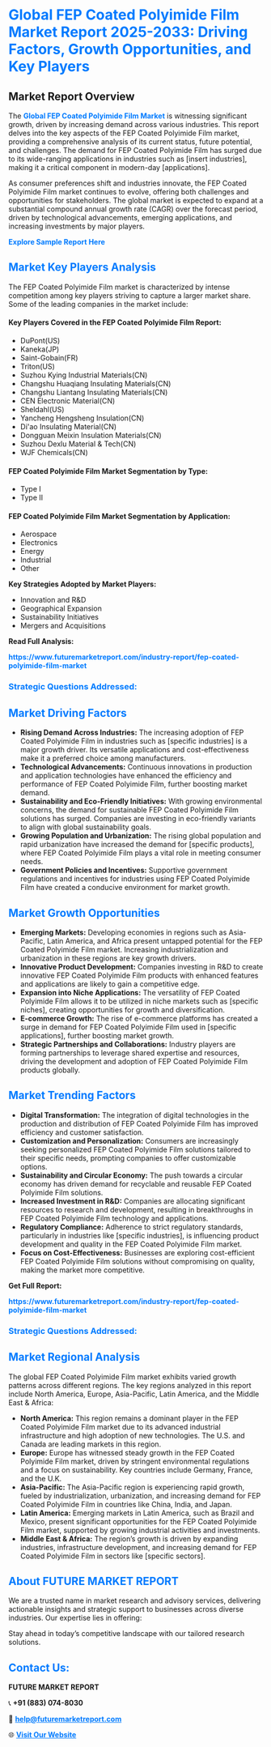 <h1 style="color: #007BFF;">Global FEP Coated Polyimide Film Market Report 2025-2033: Driving Factors, Growth Opportunities, and Key Players</h1>

<section id="overview">
<h2>Market Report Overview</h2>
<p>The <a href="https://www.futuremarketreport.com/industry-report/fep-coated-polyimide-film-market" style="color: #007BFF; text-decoration: none;"><strong>Global FEP Coated Polyimide Film Market</strong></a> is witnessing significant growth, driven by increasing demand across various industries. This report delves into the key aspects of the FEP Coated Polyimide Film market, providing a comprehensive analysis of its current status, future potential, and challenges. The demand for FEP Coated Polyimide Film has surged due to its wide-ranging applications in industries such as [insert industries], making it a critical component in modern-day [applications].</p>
<p>As consumer preferences shift and industries innovate, the FEP Coated Polyimide Film market continues to evolve, offering both challenges and opportunities for stakeholders. The global market is expected to expand at a substantial compound annual growth rate (CAGR) over the forecast period, driven by technological advancements, emerging applications, and increasing investments by major players.</p>
</section>

<section id="overview">
<p><a href="https://www.futuremarketreport.com/request-sample/reportId=30210" style="color: #007BFF; text-decoration: none;"><strong>Explore Sample Report Here</strong></a></p>
</section>

<section id="key-players">
<h2 style="color: #007BFF;">Market Key Players Analysis</h2>
<p>The FEP Coated Polyimide Film market is characterized by intense competition among key players striving to capture a larger market share. Some of the leading companies in the market include:</p>
<h4>Key Players Covered in the FEP Coated Polyimide Film Report:</h4>
<ul><li>DuPont(US)</li><li>Kaneka(JP)</li><li>Saint-Gobain(FR)</li><li>Triton(US)</li><li>Suzhou Kying Industrial Materials(CN)</li><li>Changshu Huaqiang Insulating Materials(CN)</li><li>Changshu Liantang Insulating Materials(CN)</li><li>CEN Electronic Material(CN)</li><li>Sheldahl(US)</li><li>Yancheng Hengsheng Insulation(CN)</li><li>Di&#039;ao Insulating Material(CN)</li><li>Dongguan Meixin Insulation Materials(CN)</li><li>Suzhou Dexlu Material &amp; Tech(CN)</li><li>WJF Chemicals(CN)</li></ul>
<h4>FEP Coated Polyimide Film Market Segmentation by Type:</h4>
<ul><li>Type I</li><li>Type II</li></ul>

<h4>FEP Coated Polyimide Film Market Segmentation by Application:</h4>
<ul><li>Aerospace</li><li>Electronics</li><li>Energy</li><li>Industrial</li><li>Other</li></ul>
<p><strong>Key Strategies Adopted by Market Players:</strong></p>
<ul>
<li>Innovation and R&D</li>
<li>Geographical Expansion</li>
<li>Sustainability Initiatives</li>
<li>Mergers and Acquisitions</li>
</ul>
</section>

<section>
<p><strong>Read Full Analysis: </strong></p><a href="https://www.futuremarketreport.com/industry-report/fep-coated-polyimide-film-market" style="color: #007BFF; text-decoration: none;"><strong>https://www.futuremarketreport.com/industry-report/fep-coated-polyimide-film-market</strong></a>
<h3 style="color: #007BFF;">Strategic Questions Addressed:</h3>
</section>

<section id="driving-factors">
<h2 style="color: #007BFF;">Market Driving Factors</h2>
<ul>
<li><strong>Rising Demand Across Industries:</strong> The increasing adoption of FEP Coated Polyimide Film in industries such as [specific industries] is a major growth driver. Its versatile applications and cost-effectiveness make it a preferred choice among manufacturers.</li>
<li><strong>Technological Advancements:</strong> Continuous innovations in production and application technologies have enhanced the efficiency and performance of FEP Coated Polyimide Film, further boosting market demand.</li>
<li><strong>Sustainability and Eco-Friendly Initiatives:</strong> With growing environmental concerns, the demand for sustainable FEP Coated Polyimide Film solutions has surged. Companies are investing in eco-friendly variants to align with global sustainability goals.</li>
<li><strong>Growing Population and Urbanization:</strong> The rising global population and rapid urbanization have increased the demand for [specific products], where FEP Coated Polyimide Film plays a vital role in meeting consumer needs.</li>
<li><strong>Government Policies and Incentives:</strong> Supportive government regulations and incentives for industries using FEP Coated Polyimide Film have created a conducive environment for market growth.</li>
</ul>
</section>

<section id="growth-opportunities">
<h2 style="color: #007BFF;">Market Growth Opportunities</h2>
<ul>
<li><strong>Emerging Markets:</strong> Developing economies in regions such as Asia-Pacific, Latin America, and Africa present untapped potential for the FEP Coated Polyimide Film market. Increasing industrialization and urbanization in these regions are key growth drivers.</li>
<li><strong>Innovative Product Development:</strong> Companies investing in R&D to create innovative FEP Coated Polyimide Film products with enhanced features and applications are likely to gain a competitive edge.</li>
<li><strong>Expansion into Niche Applications:</strong> The versatility of FEP Coated Polyimide Film allows it to be utilized in niche markets such as [specific niches], creating opportunities for growth and diversification.</li>
<li><strong>E-commerce Growth:</strong> The rise of e-commerce platforms has created a surge in demand for FEP Coated Polyimide Film used in [specific applications], further boosting market growth.</li>
<li><strong>Strategic Partnerships and Collaborations:</strong> Industry players are forming partnerships to leverage shared expertise and resources, driving the development and adoption of FEP Coated Polyimide Film products globally.</li>
</ul>
</section>

<section id="trending-factors">
<h2 style="color: #007BFF;">Market Trending Factors</h2>
<ul>
<li><strong>Digital Transformation:</strong> The integration of digital technologies in the production and distribution of FEP Coated Polyimide Film has improved efficiency and customer satisfaction.</li>
<li><strong>Customization and Personalization:</strong> Consumers are increasingly seeking personalized FEP Coated Polyimide Film solutions tailored to their specific needs, prompting companies to offer customizable options.</li>
<li><strong>Sustainability and Circular Economy:</strong> The push towards a circular economy has driven demand for recyclable and reusable FEP Coated Polyimide Film solutions.</li>
<li><strong>Increased Investment in R&D:</strong> Companies are allocating significant resources to research and development, resulting in breakthroughs in FEP Coated Polyimide Film technology and applications.</li>
<li><strong>Regulatory Compliance:</strong> Adherence to strict regulatory standards, particularly in industries like [specific industries], is influencing product development and quality in the FEP Coated Polyimide Film market.</li>
<li><strong>Focus on Cost-Effectiveness:</strong> Businesses are exploring cost-efficient FEP Coated Polyimide Film solutions without compromising on quality, making the market more competitive.</li>
</ul>
</section>

<section>
<p><strong>Get Full Report: </strong></p><a href="https://www.futuremarketreport.com/industry-report/fep-coated-polyimide-film-market" style="color: #007BFF; text-decoration: none;"><strong>https://www.futuremarketreport.com/industry-report/fep-coated-polyimide-film-market</strong></a>
<h3 style="color: #007BFF;">Strategic Questions Addressed:</h3>
</section>


<section id="regional-analysis">
<h2 style="color: #007BFF;">Market Regional Analysis</h2>
<p>The global FEP Coated Polyimide Film market exhibits varied growth patterns across different regions. The key regions analyzed in this report include North America, Europe, Asia-Pacific, Latin America, and the Middle East & Africa:</p>
<ul>
<li><strong>North America:</strong> This region remains a dominant player in the FEP Coated Polyimide Film market due to its advanced industrial infrastructure and high adoption of new technologies. The U.S. and Canada are leading markets in this region.</li>
<li><strong>Europe:</strong> Europe has witnessed steady growth in the FEP Coated Polyimide Film market, driven by stringent environmental regulations and a focus on sustainability. Key countries include Germany, France, and the U.K.</li>
<li><strong>Asia-Pacific:</strong> The Asia-Pacific region is experiencing rapid growth, fueled by industrialization, urbanization, and increasing demand for FEP Coated Polyimide Film in countries like China, India, and Japan.</li>
<li><strong>Latin America:</strong> Emerging markets in Latin America, such as Brazil and Mexico, present significant opportunities for the FEP Coated Polyimide Film market, supported by growing industrial activities and investments.</li>
<li><strong>Middle East & Africa:</strong> The region’s growth is driven by expanding industries, infrastructure development, and increasing demand for FEP Coated Polyimide Film in sectors like [specific sectors].</li>
</ul>
</section>

<footer>
<h2 style="color: #007BFF;">About FUTURE MARKET REPORT</h2>
<p>We are a trusted name in market research and advisory services, delivering actionable insights and strategic support to businesses across diverse industries. Our expertise lies in offering:</p>

<p>Stay ahead in today’s competitive landscape with our tailored research solutions.</p>

<h2 style="color: #007BFF;">Contact Us:</h2>
<p><strong>FUTURE MARKET REPORT</strong></p>
<p>📞 <strong>+91 (883) 074-8030</strong></p>
<p>📧 <strong><a href="mailto:help@futuremarketreport.com" style="color: #007BFF;">help@futuremarketreport.com</a></strong></p>
<p>🌐 <strong><a href="https://www.futuremarketreport.com/" style="color: #007BFF;">Visit Our Website</a></strong></p>
</footer>